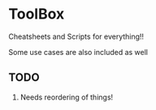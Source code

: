 # ToolBox

Cheatsheets and Scripts for everything!!

Some use cases are also included as well

## TODO
1. Needs reordering of things!
